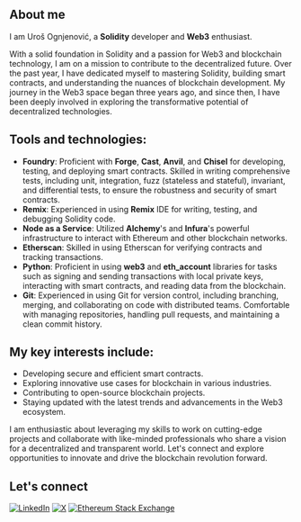 ## About me

I am Uroš Ognjenović, a **Solidity** developer and **Web3** enthusiast.

With a solid foundation in Solidity and a passion for Web3 and blockchain technology, I am on a mission to contribute to the decentralized future. Over the past year, I have dedicated myself to mastering Solidity, building smart contracts, and understanding the nuances of blockchain development. My journey in the Web3 space began three years ago, and since then, I have been deeply involved in exploring the transformative potential of decentralized technologies.

## Tools and technologies:

- **Foundry**: Proficient with **Forge**, **Cast**, **Anvil**, and **Chisel** for developing, testing, and deploying smart contracts. Skilled in writing comprehensive tests, including unit, integration, fuzz (stateless and stateful), invariant, and differential tests, to ensure the robustness and security of smart contracts.
- **Remix**: Experienced in using **Remix** IDE for writing, testing, and debugging Solidity code.
- **Node as a Service**: Utilized **Alchemy**'s and **Infura**'s powerful infrastructure to interact with Ethereum and other blockchain networks.
- **Etherscan**: Skilled in using Etherscan for verifying contracts and tracking transactions.
- **Python**: Proficient in using **web3** and **eth_account** libraries for tasks such as signing and sending transactions with local private keys, interacting with smart contracts, and reading data from the blockchain.
- **Git**: Experienced in using Git for version control, including branching, merging, and collaborating on code with distributed teams. Comfortable with managing repositories, handling pull requests, and maintaining a clean commit history.

## My key interests include:

- Developing secure and efficient smart contracts.
- Exploring innovative use cases for blockchain in various industries.
- Contributing to open-source blockchain projects.
- Staying updated with the latest trends and advancements in the Web3 ecosystem.

I am enthusiastic about leveraging my skills to work on cutting-edge projects and collaborate with like-minded professionals who share a vision for a decentralized and transparent world. Let's connect and explore opportunities to innovate and drive the blockchain revolution forward.

## Let's connect
[![LinkedIn](https://img.shields.io/badge/LinkedIn-black?logo=linkedin)](https://www.linkedin.com/in/urosognjenovic/)
[![X](https://img.shields.io/badge/Twitter-black?logo=x)](https://twitter.com/ognjenovicuros)
[![Ethereum Stack Exchange](https://img.shields.io/badge/Ethereum_Stack_Exchange-black?logo=stackexchange)](https://ethereum.stackexchange.com/users/132551/ougi)
